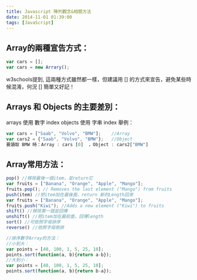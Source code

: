 ```yaml
---
title: Javascript 陣列觀念&相關方法
date: 2014-11-01 01:39:00
tags: [JavaScript]
---
```


## Array的兩種宣告方式： 
```Javascript
var cars = []; 
var cars = new Arrary();
```
w3schools提到, 這兩種方式雖然都一樣，但建議用 [] 的方式來宣告，避免某些時候混淆，何況 [] 簡單又好記！

## Arrays 和 Objects 的主要差別：
arrays 使用 數字 index
objects 使用 字串 index
舉例：
```Javascript
var cars = ["Saab", "Volvo", "BMW"];    //Array
var cars2 = {"Saab", "Volvo", "BMW"};   //Object
要讀取 BMW 時：Array : cars [0]  ，Object : cars2["BMW"]
```

## Array常用方法：
```Javascript
pop() //移除最後一個item，並return它
var fruits = ["Banana", "Orange", "Apple", "Mango"];
fruits.pop(); // Removes the last element ("Mango") from fruits
push(item) //把item加在最後面，return 新的Length回來
var fruits = ["Banana", "Orange", "Apple", "Mango"];
fruits.push("Kiwi"); //Adds a new element ("Kiwi") to fruits
shift() //移除第一個並回傳
unshift() //把item加在最前面，回傳length
sort() //可依照字母排序
reverse() //依照字母倒排

//排序數字Array的方法：
//小到大：
var points = [40, 100, 1, 5, 25, 10];
points.sort(function(a, b){return a-b});
//大到小：
var points = [40, 100, 1, 5, 25, 10];
points.sort(function(a, b){return b-a});
```
